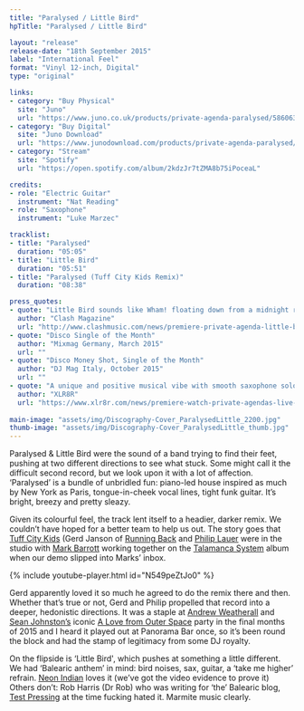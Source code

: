 ```yaml
---
title: "Paralysed / Little Bird"
hpTitle: "Paralysed / Little Bird"

layout: "release"
release-date: "18th September 2015"
label: "International Feel"
format: "Vinyl 12-inch, Digital"
type: "original"

links:
- category: "Buy Physical"
  site: "Juno"
  url: "https://www.juno.co.uk/products/private-agenda-paralysed/586063-01/"
- category: "Buy Digital"
  site: "Juno Download"
  url: "https://www.junodownload.com/products/private-agenda-paralysed/2888681-02/"
- category: "Stream"
  site: "Spotify"
  url: "https://open.spotify.com/album/2kdzJr7tZMA8b75iPoceaL"

credits:
- role: "Electric Guitar"
  instrument: "Nat Reading"
- role: "Saxophone"
  instrument: "Luke Marzec"

tracklist:
- title: "Paralysed"
  duration: "05:05"
- title: "Little Bird"
  duration: "05:51"
- title: "Paralysed (Tuff City Kids Remix)"
  duration: "08:38"

press_quotes:
- quote: "Little Bird sounds like Wham! floating down from a midnight rush, the cool ocean breeze lapping in over their immaculate loafers."
  author: "Clash Magazine"
  url: "http://www.clashmusic.com/news/premiere-private-agenda-little-bird"
- quote: "Disco Single of the Month"
  author: "Mixmag Germany, March 2015"
  url: ""
- quote: "Disco Money Shot, Single of the Month"
  author: "DJ Mag Italy, October 2015"
  url: ""
- quote: "A unique and positive musical vibe with smooth saxophone solos, rich soundscapes, and a profusion of warm latin percussion"
  author: "XLR8R"
  url: "https://www.xlr8r.com/news/premiere-watch-private-agendas-live-performance-of-little-bird"
  
main-image: "assets/img/Discography-Cover_ParalysedLittle_2200.jpg"
thumb-image: "assets/img/Discography-Cover_ParalysedLittle_thumb.jpg"
---
```


Paralysed & Little Bird were the sound of a band trying to find their feet, pushing at two different directions to see what stuck. Some might call it the difficult second record, but we look upon it with a lot of affection. ‘Paralysed’ is a bundle of unbridled fun: piano-led house inspired as much by New York as Paris, tongue-in-cheek vocal lines, tight funk guitar. It’s bright, breezy and pretty sleazy. 

Given its colourful feel, the track lent itself to a headier, darker remix. We couldn’t have hoped for a better team to help us out. The story goes that [Tuff City Kids](https://www.facebook.com/tuffcitykids/) (Gerd Janson of [Running Back](https://runningbackrecords.bandcamp.com/) and [Philip Lauer](https://www.residentadvisor.net/dj/lauer) were in the studio with [Mark Barrott](https://www.markbarrott.com/) working together on the [Talamanca System](https://www.discogs.com/artist/4087375-Talamanca-System) album when our demo slipped into Marks’ inbox.

{% include youtube-player.html id="N549peZtJo0" %}

Gerd apparently loved it so much he agreed to do the remix there and then. Whether that’s true or not, Gerd and Philip propelled that record into a deeper, hedonistic directions. It was a staple at [Andrew Weatherall](https://www.residentadvisor.net/dj/andrewweatherall) and [Sean Johnston’s](https://www.residentadvisor.net/dj/seanjohnston) iconic [A Love from Outer Space](http://www.factmag.com/2010/05/14/andrew-weatherall-offers-a-love-from-outer-space/) party in the final months of 2015 and I heard it played out at Panorama Bar once, so it’s been round the block and had the stamp of legitimacy from some DJ royalty.  

On the flipside is ‘Little Bird', which pushes at something a little different. We had ‘Balearic anthem’ in mind: bird noises, sax, guitar, a ‘take me higher’ refrain. [Neon Indian](http://neonindian.com/) loves it (we’ve got the video evidence to prove it) Others don’t: Rob Harris (Dr Rob) who was writing for ‘the’ Balearic blog, [Test Pressing](http://testpressing.org/) at the time fucking hated it. Marmite music clearly. 